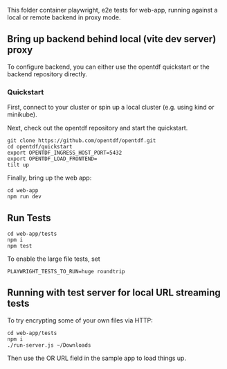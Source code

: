 This folder container playwright, e2e tests for web-app,
running against a local or remote backend in proxy mode.


## Bring up backend behind local (vite dev server) proxy

To configure backend, you can either use the opentdf quickstart
or the backend repository directly.

### Quickstart

First, connect to your cluster or spin up a local cluster (e.g. using kind or minikube).

Next, check out the opentdf repository and start the quickstart.
```
git clone https://github.com/opentdf/opentdf.git
cd opentdf/quickstart
export OPENTDF_INGRESS_HOST_PORT=5432
export OPENTDF_LOAD_FRONTEND=
tilt up
```

Finally, bring up the web app:

```
cd web-app
npm run dev
```

## Run Tests

```
cd web-app/tests
npm i
npm test
```

To enable the large file tests, set

```
PLAYWRIGHT_TESTS_TO_RUN=huge roundtrip
```


## Running with test server for local URL streaming tests

To try encrypting some of your own files via HTTP:

```
cd web-app/tests
npm i
./run-server.js ~/Downloads
```

Then use the OR URL field in the sample app to load things up.
